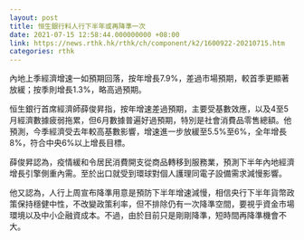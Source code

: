 ```yaml
---
layout: post
title: 恒生銀行料人行下半年或再降準一次
date: 2021-07-15 12:58:44.000000000 +08:00
link: https://news.rthk.hk/rthk/ch/component/k2/1600922-20210715.htm
categories: rthk
---
```


內地上季經濟增速一如預期回落，按年增長7.9%，差過市場預期，較首季更顯著放緩；按季則增長1.3%，略高過預期。

恒生銀行首席經濟師薛俊昇指，按年增速差過預期，主要受基數效應，以及4至5月經濟數據疲弱拖累，但6月數據普遍好過預期，特別是社會消費品零售總額。他預測，今季經濟受去年較高基數影響，增速進一步放緩至5.5%至6%，全年增長8%，符合中央6%以上增長目標。

薛俊昇認為，疫情緩和令居民消費開支從商品轉移到服務業，預測下半年內地經濟增長引擎側重內需。至於出口就受到環球對個人護理同電子設備需求減慢影響。

他又認為，人行上周宣布降準用意是預防下半年增速減慢，相信央行下半年貨幣政策保持穩健中性，不改變政策利率，但不排除仍有一次降準空間，要視乎資金市場環境以及中小企融資成本。不過，由於目前只是剛剛降準，短時間再降準機會不大。
